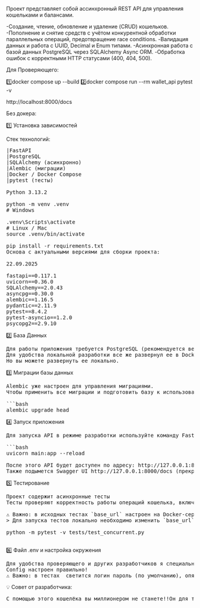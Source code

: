 Проект представляет собой ассинхронный REST API для управления кошельками и балансами.

-Создание, чтение, обновление и удаление (CRUD) кошельков.
-Пополнение и снятие средств с учётом конкурентной обработки параллельных операций, предотвращение race conditions.
-Валидация данных и работа с UUID, Decimal и Enum типами.
-Асинхронная работа с базой данных PostgreSQL через SQLAlchemy Async ORM.
-Обработка ошибок с корректными HTTP статусами (400, 404, 500).

Для Проверяющего:

1️⃣docker compose up --build
2️⃣docker compose run --rm wallet_api pytest -v

http://localhost:8000/docs



Без докера:

1️⃣ Установка зависимостей

Стек технологий:
<pre>
|FastAPI
|PostgreSQL
|SQLAlchemy (асинхронно)
|Alembic (миграции)
|Docker / Docker Compose
|pytest (тесты)

Python 3.13.2

python -m venv .venv
# Windows

.venv\Scripts\activate
# Linux / Mac
source .venv/bin/activate

pip install -r requirements.txt
Основа с актуальными версиями для сборки проекта:

22.09.2025

fastapi==0.117.1
uvicorn==0.36.0
SQLAlchemy==2.0.43
asyncpg==0.30.0
alembic==1.16.5
pydantic==2.11.9
pytest==8.4.2
pytest-asyncio==1.2.0
psycopg2==2.9.10
</pre>
2️⃣ База Данных

<pre>
Для работы приложения требуется PostgreSQL (рекомендуется версия 15 и выше).  
Для удобства локальной разработки все же развернул ее в Docker.
Но вы можете развернуть ее локально.
</pre>

3️⃣ Миграции базы данных

<pre>
Alembic уже настроен для управления миграциями.  
Чтобы применить все миграции и подготовить базу к использованию, достаточно выполнить:

```bash
alembic upgrade head
</pre>

4️⃣ Запуск приложения
<pre>
Для запуска API в режиме разработки используйте команду FastAPI с Uvicorn:

```bash
uvicorn main:app --reload

После этого API будет доступен по адресу: http://127.0.0.1:8000
Также подымется Swagger UI http://127.0.0.1:8000/docs (прекрасная вещь!)
</pre>

5️⃣ Тестирование
<pre>
Проект содержит асинхронные тесты   
Тесты проверяют корректность работы операций кошелька, включая конкурентные запросы.

⚠️ Важно: в исходных тестах `base_url` настроен на Docker-сервис `wallet_api:8000`.  
> Для запуска тестов локально необходимо изменить `base_url` на `http://127.0.0.1:8000`:

python -m pytest -v tests/test_concurrent.py

</pre>

6️⃣ Файл .env и настройка окружения
<pre>
Для удобства проверяющего и других разработчиков я специально залил .env с параметрами проекта.
Сonfig настроен правильно! 
⚠️ Важно: в тестах  светится логин пароль (по умолчанию), опять же это сделано для удобства проверяющего.
</pre>
💡 Совет от разработчика:
<pre>
С помощью этого кошелёка вы миллионером не станете!!Он для теста, реальный счёт не пополняется 😉
</pre>